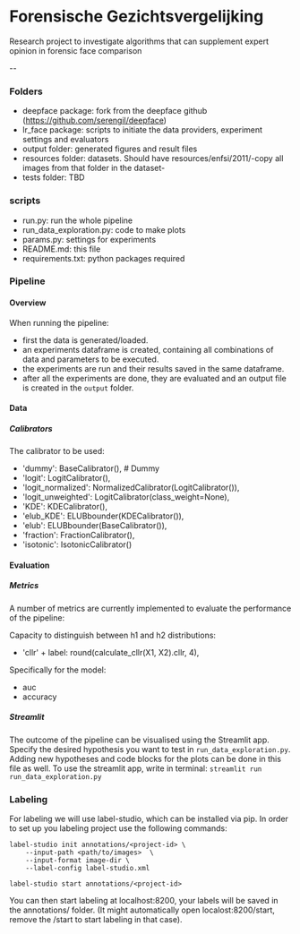 Forensische Gezichtsvergelijking
=======
Research project to investigate algorithms that can supplement expert opinion in forensic face comparison

--

### Folders
- deepface package: fork from the deepface github (https://github.com/serengil/deepface)
- lr_face package: scripts to initiate the data providers, experiment settings and evaluators
- output folder: generated figures and result files
- resources folder: datasets. Should have resources/enfsi/2011/-copy all images from that folder in the dataset-
- tests folder: TBD
### scripts
- run.py: run the whole pipeline
- run_data_exploration.py: code to make plots
- params.py: settings for experiments
- README.md: this file
- requirements.txt: python packages required


### Pipeline
#### Overview
When running the pipeline:
- first the data is generated/loaded.
- an experiments dataframe is created, containing all combinations of data and parameters to be executed.
- the experiments are run and their results saved in the same dataframe.
- after all the experiments are done, they are evaluated and an output file is created in the `output` folder.

#### Data

##### Calibrators
The calibrator to be used:
- 'dummy': BaseCalibrator(), # Dummy
- 'logit': LogitCalibrator(),
- 'logit_normalized': NormalizedCalibrator(LogitCalibrator()),
- 'logit_unweighted': LogitCalibrator(class_weight=None),
- 'KDE': KDECalibrator(),
- 'elub_KDE': ELUBbounder(KDECalibrator()),
- 'elub': ELUBbounder(BaseCalibrator()),
- 'fraction': FractionCalibrator(),
- 'isotonic': IsotonicCalibrator()

#### Evaluation
##### Metrics
A number of metrics are currently implemented to evaluate the performance of the pipeline:

Capacity to distinguish between h1 and h2 distributions:
- 'cllr' + label: round(calculate_cllr(X1, X2).cllr, 4),

Specifically for the model:
- auc
- accuracy

##### Streamlit
The outcome of the pipeline can be visualised using the Streamlit app. Specify the desired hypothesis you want to test in `run_data_exploration.py`. Adding new hypotheses and code blocks for the plots can be done in this file as well.
To use the streamlit app, write in terminal: `streamlit run run_data_exploration.py`


### Labeling

For labeling we will use label-studio, which can be installed via pip. In order to set up you labeling project 
use the following commands: 

```
label-studio init annotations/<project-id> \          
    --input-path <path/to/images>  \
    --input-format image-dir \
    --label-config label-studio.xml

label-studio start annotations/<project-id>
```

You can then start labeling at localhost:8200, your labels will be saved in the annotations/<project-id> folder. 
(It might automatically open localost:8200/start, remove the /start to start labeling in that case). 

